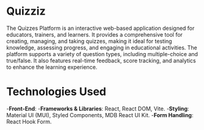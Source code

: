 # Quizziz

The Quizzes Platform is an interactive web-based application designed for educators, trainers, and learners. It provides a comprehensive tool for creating, managing, and taking quizzes, making it ideal for testing knowledge, assessing progress, and engaging in educational activities. The platform supports a variety of question types, including multiple-choice and true/false. It also features real-time feedback, score tracking, and analytics to enhance the learning experience.

# Technologies Used

-**Front-End**:
-**Frameworks & Libraries**: React, React DOM, Vite.
-**Styling**: Material UI (MUI), Styled Components, MDB React UI Kit.
-**Form Handling**: React Hook Form.
